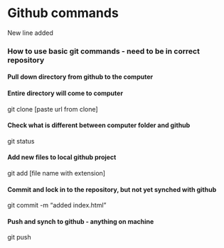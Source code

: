 # Github commands

New line added

### How to use basic git commands - need to be in correct repository

#### Pull down directory from github to the computer
#### Entire directory will come to computer

git clone [paste url from clone]

#### Check what is different between computer folder and github

git status

#### Add new files to local github project

git add [file name with extension]

#### Commit and lock in to the repository, but not yet synched with github

git commit -m “added index.html”

#### Push and synch to github - anything on machine

git push

